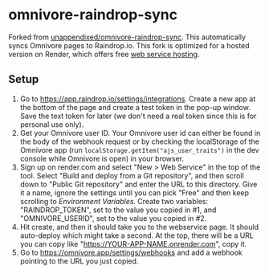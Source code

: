 # omnivore-raindrop-sync
Forked from [unappendixed/omnivore-raindrop-sync](https://github.com/unappendixed/omnivore-raindrop-sync). This automatically syncs Omnivore pages to Raindrop.io. This fork is optimized for a hosted version on Render, which offers free [web service hosting](https://docs.render.com/web-services).

## Setup

1. Go to https://app.raindrop.io/settings/integrations. Create a new app at the bottom of the page and create a test token in the pop-up window. Save the text token for later (we don't need a real token since this is for personal use only).
2. Get your Omnivore user ID. Your Omnivore user id can either be found in the body of the webhook request or by checking the localStorage of the Omnivore app (run `localStorage.getItem("ajs_user_traits")` in the dev console while Omnivore is open) in your browser.
3. Sign up on render.com and select "New > Web Service" in the top of the tool. Select "Build and deploy from a Git repository", and then scroll down to "Public Git repository" and enter the URL to this directory. Give it a name, ignore the settings until you can pick "Free" and then keep scrolling to *Environment Variables*. Create two variables: "RAINDROP_TOKEN", set to the value you copied in #1, and "OMNIVORE_USERID", set to the value you copied in #2. 
5. Hit create, and then it should take you to the webservice page. It should auto-deploy which might take a second. At the top, there will be a URL you can copy like "https://YOUR-APP-NAME.onrender.com", copy it.
6. Go to https://omnivore.app/settings/webhooks and add a webhook pointing to the URL you just copied.
